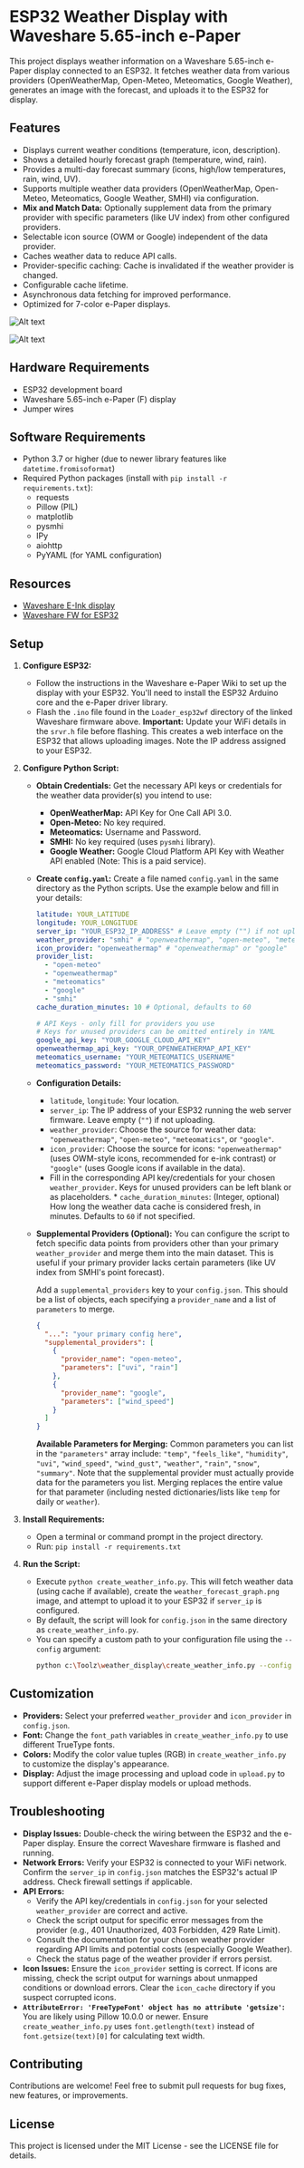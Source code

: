 # ESP32 Weather Display with Waveshare 5.65-inch e-Paper

This project displays weather information on a Waveshare 5.65-inch e-Paper display connected to an ESP32. It fetches weather data from various providers (OpenWeatherMap, Open-Meteo, Meteomatics, Google Weather), generates an image with the forecast, and uploads it to the ESP32 for display.

## Features

* Displays current weather conditions (temperature, icon, description).
* Shows a detailed hourly forecast graph (temperature, wind, rain).
* Provides a multi-day forecast summary (icons, high/low temperatures, rain, wind, UV).
* Supports multiple weather data providers (OpenWeatherMap, Open-Meteo, Meteomatics, Google Weather, SMHI) via configuration.
* **Mix and Match Data:** Optionally supplement data from the primary provider with specific parameters (like UV index) from other configured providers.
* Selectable icon source (OWM or Google) independent of the data provider.
* Caches weather data to reduce API calls.
* Provider-specific caching: Cache is invalidated if the weather provider is changed.
* Configurable cache lifetime.
* Asynchronous data fetching for improved performance.
* Optimized for 7-color e-Paper displays.

![Alt text](images/weather.png)

![Alt text](images/build.jpg)

## Hardware Requirements

* ESP32 development board
* Waveshare 5.65-inch e-Paper (F) display
* Jumper wires

## Software Requirements

* Python 3.7 or higher (due to newer library features like `datetime.fromisoformat`)
* Required Python packages (install with `pip install -r requirements.txt`):
    * requests
    * Pillow (PIL) 
    * matplotlib
    * pysmhi
    * IPy
    * aiohttp
    * PyYAML (for YAML configuration)

## Resources

* [Waveshare E-Ink display](https://www.waveshare.com/wiki/E-Paper_ESP32_Driver_Board)
* [Waveshare FW for ESP32](https://files.waveshare.com/upload/5/50/E-Paper_ESP32_Driver_Board_Code.7z)

## Setup

1.  **Configure ESP32:**
    *   Follow the instructions in the Waveshare e-Paper Wiki to set up the display with your ESP32. You'll need to install the ESP32 Arduino core and the e-Paper driver library.
    *   Flash the `.ino` file found in the `Loader_esp32wf` directory of the linked Waveshare firmware above. **Important:** Update your WiFi details in the `srvr.h` file before flashing. This creates a web interface on the ESP32 that allows uploading images. Note the IP address assigned to your ESP32.
2.  **Configure Python Script:**
    *   **Obtain Credentials:** Get the necessary API keys or credentials for the weather data provider(s) you intend to use:
        *   **OpenWeatherMap:** API Key for One Call API 3.0.
        *   **Open-Meteo:** No key required.
        *   **Meteomatics:** Username and Password.
        *   **SMHI:** No key required (uses `pysmhi` library).
        *   **Google Weather:** Google Cloud Platform API Key with Weather API enabled (Note: This is a paid service).
    *   **Create `config.yaml`:** Create a file named `config.yaml` in the same directory as the Python scripts. Use the example below and fill in your details:

        ```yaml
        latitude: YOUR_LATITUDE
        longitude: YOUR_LONGITUDE
        server_ip: "YOUR_ESP32_IP_ADDRESS" # Leave empty ("") if not uploading
        weather_provider: "smhi" # "openweathermap", "open-meteo", "meteomatics", "google", or "smhi"
        icon_provider: "openweathermap" # "openweathermap" or "google"
        provider_list:
          - "open-meteo"
          - "openweathermap"
          - "meteomatics"
          - "google"
          - "smhi"
        cache_duration_minutes: 10 # Optional, defaults to 60
        
        # API Keys - only fill for providers you use
        # Keys for unused providers can be omitted entirely in YAML
        google_api_key: "YOUR_GOOGLE_CLOUD_API_KEY"
        openweathermap_api_key: "YOUR_OPENWEATHERMAP_API_KEY"
        meteomatics_username: "YOUR_METEOMATICS_USERNAME"
        meteomatics_password: "YOUR_METEOMATICS_PASSWORD"
        ```
    *   **Configuration Details:**
        *   `latitude`, `longitude`: Your location.
        *   `server_ip`: The IP address of your ESP32 running the web server firmware. Leave empty (`""`) if not uploading.
        *   `weather_provider`: Choose the source for weather data: `"openweathermap"`, `"open-meteo"`, `"meteomatics"`, or `"google"`.
        *   `icon_provider`: Choose the source for icons: `"openweathermap"` (uses OWM-style icons, recommended for e-ink contrast) or `"google"` (uses Google icons if available in the data).
        *   Fill in the corresponding API key/credentials for your chosen `weather_provider`. Keys for unused providers can be left blank or as placeholders.
                *   `cache_duration_minutes`: (Integer, optional) How long the weather data cache is considered fresh, in minutes. Defaults to `60` if not specified.

    *   **Supplemental Providers (Optional):**
        You can configure the script to fetch specific data points from providers other than your primary `weather_provider` and merge them into the main dataset. This is useful if your primary provider lacks certain parameters (like UV index from SMHI's point forecast).

        Add a `supplemental_providers` key to your `config.json`. This should be a list of objects, each specifying a `provider_name` and a list of `parameters` to merge.

        ```json
        {
          "...": "your primary config here",
          "supplemental_providers": [
            {
              "provider_name": "open-meteo",
              "parameters": ["uvi", "rain"]
            },
            {
              "provider_name": "google",
              "parameters": ["wind_speed"]
            }
          ]
        }
        ```

        **Available Parameters for Merging:**
        Common parameters you can list in the `"parameters"` array include: `"temp"`, `"feels_like"`, `"humidity"`, `"uvi"`, `"wind_speed"`, `"wind_gust"`, `"weather"`, `"rain"`, `"snow"`, `"summary"`.
        Note that the supplemental provider must actually provide data for the parameters you list. Merging replaces the entire value for that parameter (including nested dictionaries/lists like `temp` for daily or `weather`).

3.  **Install Requirements:**
    *   Open a terminal or command prompt in the project directory.
    *   Run: `pip install -r requirements.txt`
4.  **Run the Script:**
    *   Execute `python create_weather_info.py`. This will fetch weather data (using cache if available), create the `weather_forecast_graph.png` image, and attempt to upload it to your ESP32 if `server_ip` is configured.
    *   By default, the script will look for `config.json` in the same directory as `create_weather_info.py`.
    *   You can specify a custom path to your configuration file using the `--config` argument:
        ```bash
        python c:\Toolz\weather_display\create_weather_info.py --config /path/to/your/custom_config.json
        ```


## Customization

*   **Providers:** Select your preferred `weather_provider` and `icon_provider` in `config.json`.
*   **Font:** Change the `font_path` variables in `create_weather_info.py` to use different TrueType fonts.
*   **Colors:** Modify the color value tuples (RGB) in `create_weather_info.py` to customize the display's appearance.
*   **Display:** Adjust the image processing and upload code in `upload.py` to support different e-Paper display models or upload methods.

## Troubleshooting

*   **Display Issues:** Double-check the wiring between the ESP32 and the e-Paper display. Ensure the correct Waveshare firmware is flashed and running.
*   **Network Errors:** Verify your ESP32 is connected to your WiFi network. Confirm the `server_ip` in `config.json` matches the ESP32's actual IP address. Check firewall settings if applicable.
*   **API Errors:**
    *   Verify the API key/credentials in `config.json` for your selected `weather_provider` are correct and active.
    *   Check the script output for specific error messages from the provider (e.g., 401 Unauthorized, 403 Forbidden, 429 Rate Limit).
    *   Consult the documentation for your chosen weather provider regarding API limits and potential costs (especially Google Weather).
    *   Check the status page of the weather provider if errors persist.
*   **Icon Issues:** Ensure the `icon_provider` setting is correct. If icons are missing, check the script output for warnings about unmapped conditions or download errors. Clear the `icon_cache` directory if you suspect corrupted icons.
*   **`AttributeError: 'FreeTypeFont' object has no attribute 'getsize'`:** You are likely using Pillow 10.0.0 or newer. Ensure `create_weather_info.py` uses `font.getlength(text)` instead of `font.getsize(text)[0]` for calculating text width.

## Contributing

Contributions are welcome! Feel free to submit pull requests for bug fixes, new features, or improvements.

## License

This project is licensed under the MIT License - see the LICENSE file for details.
